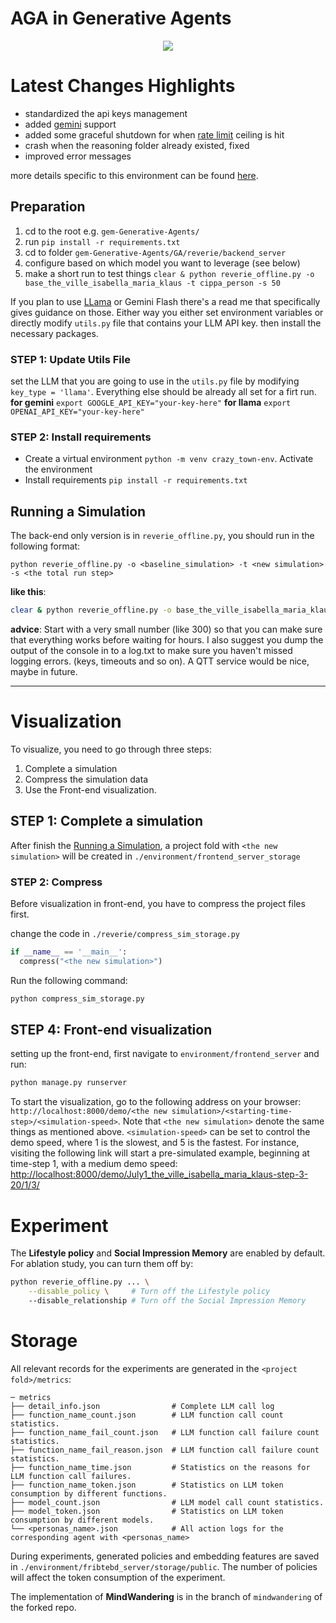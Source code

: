 # AGA in Generative Agents

<p align="center" width="100%">
<img src="./docs/images/aga_in_ga.gif" >
</p>

# Latest Changes Highlights
* standardized the api keys management
* added [gemini](https://ai.google.dev) support
* added some graceful shutdown for when [rate limit](https://ai.google.dev/gemini-api/docs/rate-limits) ceiling is hit
* crash when the reasoning folder already existed, fixed
* improved error messages

more details specific to this environment can be found [here](./docs/changelog.md).

## Preparation
1. cd to the root e.g. `gem-Generative-Agents/`
2. run `pip install -r requirements.txt`
3. cd to folder `gem-Generative-Agents/GA/reverie/backend_server`
4. configure based on which model you want to leverage (see below)
5. make a short run to test things `clear & python reverie_offline.py -o base_the_ville_isabella_maria_klaus -t cippa_person -s 50`

If you plan to use [LLama](./docs/llama.md) or Gemini Flash there's a read me that specifically gives guidance on those. Either way you either set environment variables or directly modify `utils.py` file that contains your LLM API key. then install the necessary packages.

### STEP 1: Update Utils File
set the LLM that you are going to use in the `utils.py` file by modifying `key_type = 'llama'`. Everything else should be already all set for a firt run.
**for gemini**
`export GOOGLE_API_KEY="your-key-here"`
**for llama**
`export OPENAI_API_KEY="your-key-here"`

### STEP 2: Install requirements
 * Create a virtual environment `python -m venv crazy_town-env`. Activate the environment
 * Install requirements ```pip install -r requirements.txt```

## Running a Simulation
The back-end only version is in `reverie_offline.py`, you should run in the following format:

`python reverie_offline.py -o <baseline_simulation> -t <new simulation> -s <the total run step>`

**like this**:

```bash
clear & python reverie_offline.py -o base_the_ville_isabella_maria_klaus -t nice_person -s 17280
```
**advice**: Start with a very small number (like 300) so that you can make sure that everything works before waiting for hours. I also suggest you dump the output of the console in to a log.txt to make sure you haven't missed logging errors. (keys, timeouts and so on). A QTT service would be nice, maybe in future.

---

# Visualization
To visualize, you need to go through three steps: 
1. Complete a simulation
2. Compress the simulation data
3. Use the Front-end visualization.

## STEP 1: Complete a simulation
After finish the [Running a Simulation](#running-a-simulation), a project fold with `<the new simulation>` will be created in `./environment/frontend_server_storage`

### STEP 2: Compress
Before visualization in front-end, you have to compress the project files first. 

change the code in `./reverie/compress_sim_storage.py`

```python
if __name__ == '__main__':
  compress("<the new simulation>")
```

Run the following command:

```bash
python compress_sim_storage.py
```

## STEP 4: Front-end visualization
setting up the front-end, first navigate to `environment/frontend_server` and run:
```bash
python manage.py runserver
```

To start the visualization, go to the following address on your browser: `http://localhost:8000/demo/<the new simulation>/<starting-time-step>/<simulation-speed>`. Note that `<the new simulation>` denote the same things as mentioned above. `<simulation-speed>` can be set to control the demo speed, where 1 is the slowest, and 5 is the fastest. For instance, visiting the following link will start a pre-simulated example, beginning at time-step 1, with a medium demo speed:  
[http://localhost:8000/demo/July1_the_ville_isabella_maria_klaus-step-3-20/1/3/](http://localhost:8000/demo/July1_the_ville_isabella_maria_klaus-step-3-20/1/3/)

# Experiment

The **Lifestyle policy** and **Social Impression Memory** are enabled by default. For ablation study, you can turn them off by:
```bash
python reverie_offline.py ... \
    --disable_policy \     # Turn off the Lifestyle policy
    --disable_relationship # Turn off the Social Impression Memory
```
# Storage
All relevant records for the experiments are generated in the `<project fold>/metrics`:

```
─ metrics
├── detail_info.json                # Complete LLM call log
├── function_name_count.json        # LLM function call count statistics.
├── function_name_fail_count.json   # LLM function call failure count statistics.
├── function_name_fail_reason.json  # LLM function call failure count statistics.
├── function_name_time.json         # Statistics on the reasons for LLM function call failures.
├── function_name_token.json        # Statistics on LLM token consumption by different functions.
├── model_count.json                # LLM model call count statistics.
├── model_token.json                # Statistics on LLM token consumption by different models.
└── <personas_name>.json            # All action logs for the corresponding agent with <personas_name>
```

During experiments, generated policies and embedding features are saved in `./environment/fribtebd_server/storage/public`. The number of policies will affect the token consumption of the experiment.

The implementation of **MindWandering** is in the branch of `mindwandering` of the forked repo.